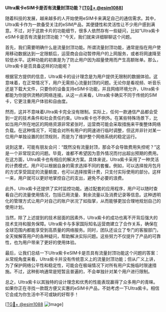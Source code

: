 **Ultra紫卡eSIM卡是否有流量封顶功能？[[TG💪+ @esim1088](https://t.me/s/esim1088)]**

随着科技的发展，越来越多的人开始使用eSIM卡来满足自己的通信需求。其中，Ultra紫卡作为一款备受关注的eSIM产品，其便捷性和灵活性让不少用户感到满意。不过，对于这款卡片的功能细节，很多人依然存有一些疑问，比如“Ultra紫卡eSIM卡是否有流量封顶功能？”今天，我们就来详细聊聊这个问题。

首先，我们需要明确什么是流量封顶功能。所谓流量封顶功能，通常是指在用户使用移动数据达到一定限额后，运营商会自动暂停用户的上网服务，或者将网速降至较低水平。这种功能的初衷是为了防止用户因为超量使用而产生高额账单。那么，Ultra紫卡是否具备这样的功能呢？

根据官方提供的信息，Ultra紫卡的设计理念是为用户提供无限制的数据体验。这意味着，在正常情况下，用户无需担心流量封顶的问题。无论你是看视频、听音乐还是下载大文件，只要你的设备支持eSIM卡功能，并且网络环境允许，Ultra紫卡都能为你提供流畅的网络连接。从这一点来看，Ultra紫卡确实不同于传统的SIM卡，它更注重用户体验和自由度。

然而，这并不意味着Ultra紫卡完全没有限制。实际上，任何一款通信产品都会受到一定的技术条件和社会责任约束。Ultra紫卡也不例外。在某些特殊场景下，比如当用户所在地区的网络资源非常紧张时，运营商可能会采取措施来平衡整体网络负载。在这种情况下，可能会对所有用户的网速进行临时调整，但这并非针对某一位用户单独设置的封顶规则，而是为了维护整个网络系统的稳定运行。

说到这里，可能有朋友会问：“既然没有流量封顶，那会不会导致费用失控呢？”这是一个非常现实的问题。毕竟，谁都不希望因为意外情况而付出超出预期的费用。在这方面，Ultra紫卡也有相应的解决方案。具体来说，Ultra紫卡采用了一种灵活的计费模式，用户可以根据自身的需求选择不同的套餐。例如，可以选择按月包月的方式享受固定的流量额度，也可以选择按需计费，只支付实际使用的部分。这样一来，用户就可以更好地掌控自己的支出，避免不必要的浪费。

此外，Ultra紫卡还提供了实时监控功能。通过配套的应用程序，用户可以随时查看自己的流量使用情况，包括已用流量、剩余流量以及消费记录等信息。这种透明化的管理方式让用户对自己的账户状况了如指掌，从而能够更加合理地规划自己的使用计划。

当然，除了上述提到的技术层面的因素外，Ultra紫卡的成功也离不开背后强大的技术支持和服务保障。Ultra紫卡与多家国际知名运营商建立了合作关系，确保在全球范围内都能享受到高质量的网络服务。同时，团队还设立了专门的客服部门，全天候解答用户的各种疑问，帮助解决实际问题。这些努力不仅提升了产品的可靠性，也为用户带来了更好的使用体验。

最后，让我们总结一下Ultra紫卡eSIM卡是否具有流量封顶功能这个问题的答案：从常规角度来看，Ultra紫卡并没有传统意义上的流量封顶功能；但从广义上讲，为了保护网络公平性和稳定性，可能会在极端情况下对所有用户实施临时限速措施。不过，这种影响通常是短暂且普遍的，不会单独针对某个用户进行限制。

总之，Ultra紫卡以其独特的设计理念和优秀的性能表现赢得了众多用户的青睐。如果你正在寻找一款既方便又实惠的eSIM卡产品，不妨考虑一下Ultra紫卡。相信它会成为你生活中不可或缺的好帮手！

[[TG💪+ @esim1088](https://t.me/s/esim1088) ![Image](https://i.postimg.cc/4NQfJmqS/Snipaste-2025-05-13-00-14-12.png)]